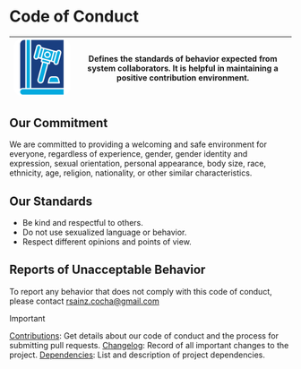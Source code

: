 # Code of Conduct

| <img src="./assets/images/logo-code-Conduct.png" alt="Logo" width="300" style="border-radius: 15px;"/> | **Defines the standards of behavior expected from system collaborators. It is helpful in maintaining a positive contribution environment.** |
|------------------------------------------------|---------------------------------------------------------------------------------------------------------------------------------------------------------------------------------------------------------------------------|

## Our Commitment
We are committed to providing a welcoming and safe environment for everyone, regardless of experience, gender, gender identity and expression, sexual orientation, personal appearance, body size, race, ethnicity, age, religion, nationality, or other similar characteristics.

## Our Standards
- Be kind and respectful to others.
- Do not use sexualized language or behavior.
- Respect different opinions and points of view.

## Reports of Unacceptable Behavior
To report any behavior that does not comply with this code of conduct, please contact rsainz.cocha@gmail.com

> [!IMPORTANT]
> [Contributions](CONTRIBUTING.md): Get details about our code of conduct and the process for submitting pull requests.
> [Changelog](CHANGELOG.md): Record of all important changes to the project.
> [Dependencies](DEPENDENCIES.md): List and description of project dependencies.
